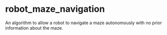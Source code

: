 # robot_maze_navigation
An algorithm to allow a robot to navigate a maze autonomously with no prior information about the maze.
